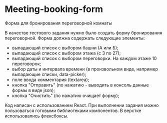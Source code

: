 # Meeting-booking-form
Форма для бронирования переговорной комнаты

В качестве тестового задания нужно было создать форму бронирования переговорной.
Форма должна содержать следующие элементы:

- выпадающий список с выбором башни (А или Б);
- выпадающий список с выбором этажа (с 3 по 27);
- выпадающий список с выбором переговорки. На каждом этаже 10 переговорок;
- выбор даты и интервала времени (в произвольном виде, например выпадающие списки, data-picker);
-	поле ввода комментария (textarea);
-	кнопка "Отправить" (по нажатию - выводить в консоль данные формы в виде json);
-	кнопка "Очистить" (по нажатию очищает форму);

Код написан с использованием React.
При выполнении задания можно пользоваться готовыми библиотеками компонентов. 
В верстке использовались флексбоксы.
